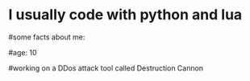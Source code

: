 # I usually code with python and lua

#some facts about me:

#age: 10

#working on a DDos attack tool called Destruction Cannon

